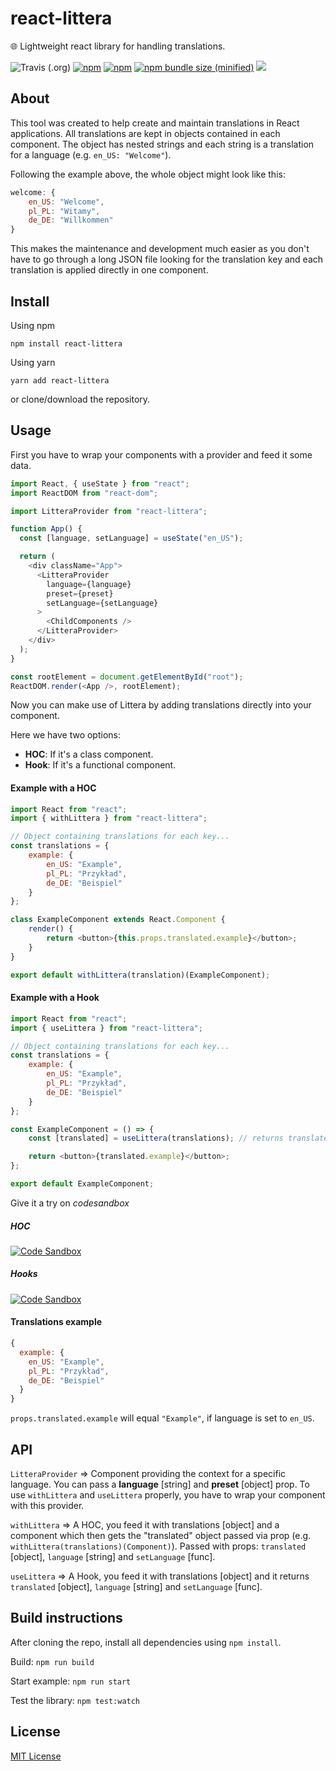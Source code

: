 # react-littera

🌐 Lightweight react library for handling translations.

![Travis (.org)](https://img.shields.io/travis/DRFR0ST/react-littera.svg?style=for-the-badge)
[![npm](https://img.shields.io/npm/v/react-littera.svg?style=for-the-badge)](https://www.npmjs.com/package/react-littera)
[![npm](https://img.shields.io/npm/dt/react-littera.svg?style=for-the-badge)](https://www.npmjs.com/package/react-littera)
[![npm bundle size (minified)](https://img.shields.io/bundlephobia/min/react.svg?style=for-the-badge)](https://www.npmjs.com/package/react-littera)
[![](https://img.shields.io/github/license/DRFR0ST/react-littera.svg?style=for-the-badge)](https://github.com/DRFR0ST/react-littera)

## About

This tool was created to help create and maintain translations in React applications. All translations are kept in objects contained in each component. The object has nested strings and each string is a translation for a language (e.g. `en_US: "Welcome"`).

Following the example above, the whole object might look like this:

```javascript
welcome: {
    en_US: "Welcome",
    pl_PL: "Witamy",
    de_DE: "Willkommen"
}
```

This makes the maintenance and development much easier as you don't have to go through a long JSON file looking for the translation key and each translation is applied directly in one component.

## Install

Using npm

```
npm install react-littera
```

Using yarn

```
yarn add react-littera
```

or clone/download the repository.

## Usage

First you have to wrap your components with a provider and feed it some data.
```javascript
import React, { useState } from "react";
import ReactDOM from "react-dom";

import LitteraProvider from "react-littera";

function App() {
  const [language, setLanguage] = useState("en_US");

  return (
    <div className="App">
      <LitteraProvider
        language={language}
        preset={preset}
        setLanguage={setLanguage}
      >
        <ChildComponents />
      </LitteraProvider>
    </div>
  );
}

const rootElement = document.getElementById("root");
ReactDOM.render(<App />, rootElement);

```

Now you can make use of Littera by adding translations directly into your component.

Here we have two options:


- **HOC**: If it's a class component.
- **Hook**: If it's a functional component.

#### Example with a HOC

```javascript
import React from "react";
import { withLittera } from "react-littera";

// Object containing translations for each key...
const translations = {
    example: {
        en_US: "Example",
        pl_PL: "Przykład",
        de_DE: "Beispiel"
    }
};

class ExampleComponent extends React.Component {
    render() {
        return <button>{this.props.translated.example}</button>;
    }
}

export default withLittera(translation)(ExampleComponent);
```

#### Example with a Hook

```javascript
import React from "react";
import { useLittera } from "react-littera";

// Object containing translations for each key...
const translations = {
    example: {
        en_US: "Example",
        pl_PL: "Przykład",
        de_DE: "Beispiel"
    }
};

const ExampleComponent = () => {
    const [translated] = useLittera(translations); // returns translated, language and setLanguage

    return <button>{translated.example}</button>;
};

export default ExampleComponent;
```

Give it a try on _codesandbox_

##### HOC

[![Code Sandbox](https://codesandbox.io/static/img/play-codesandbox.svg)](https://codesandbox.io/s/6299pk9r1r)

##### Hooks

[![Code Sandbox](https://codesandbox.io/static/img/play-codesandbox.svg)](https://codesandbox.io/s/ywl2lm8r4z)

#### Translations example

```javascript
{
  example: {
    en_US: "Example",
    pl_PL: "Przykład",
    de_DE: "Beispiel"
  }
}
```

`props.translated.example` will equal `"Example"`, if language is set to `en_US`.

## API

`LitteraProvider` => Component providing the context for a specific language. You can pass a **language** [string] and **preset** [object] prop. To use `withLittera` and `useLittera` properly, you have to wrap your component with this provider.

`withLittera` => A HOC, you feed it with translations [object] and a component which then gets the "translated" object passed via prop (e.g. `withLittera(translations)(Component)`). Passed with props: `translated` [object], `language` [string] and `setLanguage` [func].

`useLittera` => A Hook, you feed it with translations [object] and it returns `translated` [object], `language` [string] and `setLanguage` [func].

## Build instructions

After cloning the repo, install all dependencies using `npm install`.

Build:
`npm run build`

Start example:
`npm run start`

Test the library:
`npm test:watch`

## License

[MIT License](https://github.com/DRFR0ST/react-littera/blob/master/LICENSE)
